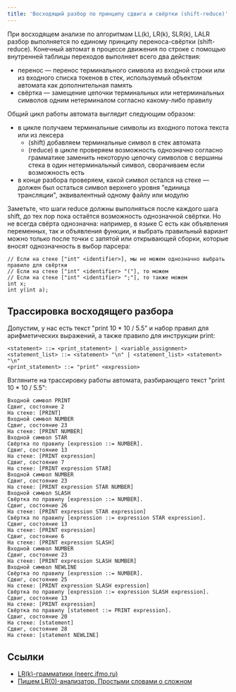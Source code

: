 ```yaml
---
title: 'Восходящий разбор по принципу сдвига и свёртки (shift-reduce)'
---
```


При восходящем анализе по алгоритмам LL(k), LR(k), SLR(k), LALR разбор выполняется по единому принципу переноса-свёртки (shift-reduce). Конечный автомат в процессе движения по строке с помощью внутренней таблицы переходов выполняет всего два действия:

- перенос — перенос терминального символа из входной строки или из входного списка токенов в стек, используемый объектом автомата как дополнительная память
- свёртка — замещение цепочки терминальных или нетерминальных символов одним нетерминалом согласно какому-либо правилу

Общий цикл работы автомата выглядит следующим образом:

- в цикле получаем терминальные символы из входного потока текста или из лексера
    - (shift) добавляем терминальные символ в стек автомата
    - (reduce) в цикле проверяем возможность однозначно согласно грамматике заменить некоторую цепочку символов с вершины стека в один нетерминальный символ, сворачиваем если возможность есть
- в конце разбора проверяем, какой символ остался на стеке — должен был остаться символ верхнего уровня "единица трансляции", эквивалентный одному файлу или модулю

Заметьте, что шаги reduce должны выполняться после каждого шага shift, до тех пор пока остаётся возможность однозначной свёртки. Но не всегда свёрта однозначна: например, в языке C есть как объявления переменных, так и объявления функции, и выбрать правильный вариант можно только после точки с запятой или открывающей сборки, которые вносят однозначность в выбор парсера:

```
// Если на стеке ["int" <identifier>], мы не можем однозначно выбрать правило для свёртки
// Если на стеке ["int" <identifier> "("], то можем
// Если на стеке ["int" <identifier> ";"], то также можем
int x;
int y(int a);
```

## Трассировка восходящего разбора

Допустим, у нас есть текст "print 10 * 10 / 5.5" и набор правил для арифметических выражений, а также правило для инструкции print:

```
<statement> ::= <print_statement> | <variable_assignment>
<statement_list> ::= <statement> "\n" | <statement_list> <statement> "\n"
<print_statement> ::= "print" <expression>
```

Взгляните на трассировку работы автомата, разбирающего текст "print 10 * 10 / 5.5":

```
Входной символ PRINT
Сдвиг, состояние 2
На стеке: [PRINT]
Входной символ NUMBER
Сдвиг, состояние 23
На стеке: [PRINT NUMBER]
Входной символ STAR
Свёртка по правилу [expression ::= NUMBER].
Сдвиг, состояние 13
На стеке: [PRINT expression]
Сдвиг, состояние 7
На стеке: [PRINT expression STAR]
Входной символ NUMBER
Сдвиг, состояние 23
На стеке: [PRINT expression STAR NUMBER]
Входной символ SLASH
Свёртка по правилу [expression ::= NUMBER].
Сдвиг, состояние 26
На стеке: [PRINT expression STAR expression]
Свёртка по правилу [expression ::= expression STAR expression].
Сдвиг, состояние 13
На стеке: [PRINT expression]
Сдвиг, состояние 6
На стеке: [PRINT expression SLASH]
Входной символ NUMBER
Сдвиг, состояние 23
На стеке: [PRINT expression SLASH NUMBER]
Входной символ NEWLINE
Свёртка по правилу [expression ::= NUMBER].
Сдвиг, состояние 25
На стеке: [PRINT expression SLASH expression]
Свёртка по правилу [expression ::= expression SLASH expression].
Сдвиг, состояние 13
На стеке: [PRINT expression]
Свёртка по правилу [statement ::= PRINT expression].
Сдвиг, состояние 20
На стеке: [statement]
Сдвиг, состояние 28
На стеке: [statement NEWLINE]
```

## Ссылки

- [LR(k)-грамматики (neerc.ifmo.ru)](http://neerc.ifmo.ru/wiki/index.php?title=LR(k)-%D0%B3%D1%80%D0%B0%D0%BC%D0%BC%D0%B0%D1%82%D0%B8%D0%BA%D0%B8)
- [Пишем LR(0)-анализатор. Простыми словами о сложном](https://habrahabr.ru/post/116732/)
